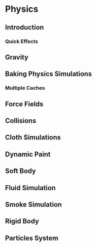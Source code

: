 
# Physics

## Introduction
### Quick Effects

## Gravity

## Baking Physics Simulations
### Multiple Caches

## Force Fields

## Collisions

## Cloth Simulations

## Dynamic Paint

## Soft Body

## Fluid Simulation

## Smoke Simulation

## Rigid Body

## Particles System
